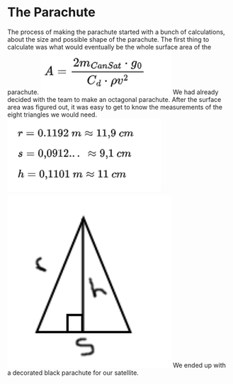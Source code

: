 # The Parachute
The process of making the parachute started with a bunch of calculations, about the size and possible shape of the parachute.
The first thing to calculate was what would eventually be the whole surface area of the parachute.
<img src="/pictures/blog3_1.png">
We had already decided with the team to make an octagonal parachute. After the surface area was figured out, it was easy to get to know the measurements of the eight triangles we would need.
<img src="/pictures/blog3_2.png">
<img src="/pictures/blog3_3.png">
We ended up with a decorated black parachute for our satellite. 